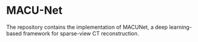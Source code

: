 # MACU-Net
The repository contains the implementation of MACUNet, a deep learning-based framework for sparse-view CT reconstruction.
